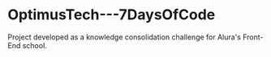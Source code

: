 # OptimusTech---7DaysOfCode
Project developed as a knowledge consolidation challenge for Alura's Front-End school.
